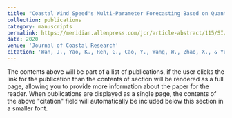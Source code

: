 ```yaml
---
title: "Coastal Wind Speed's Multi-Parameter Forecasting Based on Quantitative Measurement of Its Predictability"
collection: publications
category: manuscripts
permalink: https://meridian.allenpress.com/jcr/article-abstract/115/SI/662/443706/Coastal-Wind-Speed-s-Multi-Parameter-Forecasting
date: 2020
venue: 'Journal of Coastal Research'
citation: 'Wan, J., Yao, K., Ren, G., Cao, Y., Wang, W., Zhao, X., & Yu, J. (2020). Coastal Wind Speed's Multi-Parameter Forecasting Based on Quantitative Measurement of Its Predictability. Journal of Coastal Research, 115(SI), 662-665.'
---
```

The contents above will be part of a list of publications, if the user clicks the link for the publication than the contents of section will be rendered as a full page, allowing you to provide more information about the paper for the reader. When publications are displayed as a single page, the contents of the above "citation" field will automatically be included below this section in a smaller font.
